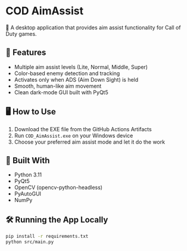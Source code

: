 # COD AimAssist

🔫 A desktop application that provides aim assist functionality for Call of Duty games.

## 🎯 Features
- Multiple aim assist levels (Lite, Normal, Middle, Super)
- Color-based enemy detection and tracking
- Activates only when ADS (Aim Down Sight) is held
- Smooth, human-like aim movement
- Clean dark-mode GUI built with PyQt5

## 🖥️ How to Use
1. Download the EXE file from the GitHub Actions Artifacts
2. Run `COD_AimAssist.exe` on your Windows device
3. Choose your preferred aim assist mode and let it do the work

## 💼 Built With
- Python 3.11
- PyQt5
- OpenCV (opencv-python-headless)
- PyAutoGUI
- NumPy

## 🛠️ Running the App Locally
```bash
pip install -r requirements.txt
python src/main.py
